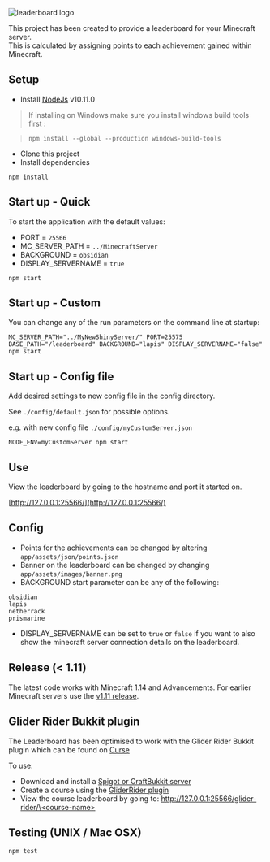 ![leaderboard logo](https://github.com/nathancashmore/Leaderboard/blob/master/app/assets/images/leaderboard.png "Leaderboard Logo")

This project has been created to provide a leaderboard for your Minecraft server.  
This is calculated by assigning points to each achievement gained within Minecraft.

## Setup ##

* Install [NodeJs](https://nodejs.org/en/) v10.11.0
> If installing on Windows make sure you install windows build tools first :

> ```npm install --global --production windows-build-tools```

* Clone this project
* Install dependencies


```
npm install
```
## Start up - Quick ##
To start the application with the default values:
* PORT = ```25566```
* MC_SERVER_PATH = ```../MinecraftServer```
* BACKGROUND = ```obsidian```
* DISPLAY_SERVERNAME = ```true```
```
npm start
```

## Start up - Custom ##
You can change any of the run parameters on the command line at startup:
```
MC_SERVER_PATH="../MyNewShinyServer/" PORT=25575 BASE_PATH="/leaderboard" BACKGROUND="lapis" DISPLAY_SERVERNAME="false" npm start
```

## Start up - Config file ##
Add desired settings to new config file in the config directory.
  
See ```./config/default.json``` for possible options. 

e.g. with new config file ```./config/myCustomServer.json```

```
NODE_ENV=myCustomServer npm start

```

## Use ##
View the leaderboard by going to the hostname and port it started on.

[http://127.0.0.1:25566/](http://127.0.0.1:25566/)

## Config ##

* Points for the achievements can be changed by altering ```app/assets/json/points.json```
* Banner on the leaderboard can be changed by changing ```app/assets/images/banner.png```
* BACKGROUND start parameter can be any of the following:
```
obsidian
lapis
netherrack
prismarine
```
* DISPLAY_SERVERNAME can be set to ```true``` or ```false``` if you want to also show the 
minecraft server connection details on the leaderboard.
  
## Release (< 1.11) ##
The latest code works with Minecraft 1.14 and Advancements.
For earlier Minecraft servers use the [v1.11 release](https://github.com/nathancashmore/Leaderboard/releases/tag/v1.11).

## Glider Rider Bukkit plugin ##
The Leaderboard has been optimised to work with the Glider Rider Bukkit plugin which can be found on
[Curse](https://mods.curse.com/bukkit-plugins/minecraft/278342-gliderrider)

To use:

* Download and install a [Spigot or CraftBukkit server](https://getbukkit.org/)
* Create a course using the [GliderRider plugin](https://mods.curse.com/bukkit-plugins/minecraft/278342-gliderrider)
* View the course leaderboard by going to:
[http://127.0.0.1:25566/glider-rider/\<course-name\>](http://127.0.0.1:25566/glider-rider/<course-name>)

## Testing (UNIX / Mac OSX) ##

```
npm test
```
